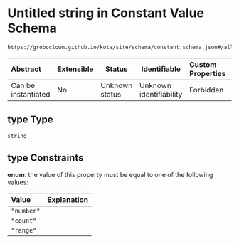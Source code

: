 # Untitled string in Constant Value Schema

```txt
https://groboclown.github.io/kota/site/schema/constant.schema.json#/allOf/1/oneOf/1/properties/type
```




| Abstract            | Extensible | Status         | Identifiable            | Custom Properties | Additional Properties | Access Restrictions | Defined In                                                                                     |
| :------------------ | ---------- | -------------- | ----------------------- | :---------------- | --------------------- | ------------------- | ---------------------------------------------------------------------------------------------- |
| Can be instantiated | No         | Unknown status | Unknown identifiability | Forbidden         | Allowed               | none                | [constant.schema.json\*](../../../../docs/bin/out/constant.schema.json "open original schema") |

## type Type

`string`

## type Constraints

**enum**: the value of this property must be equal to one of the following values:

| Value      | Explanation |
| :--------- | ----------- |
| `"number"` |             |
| `"count"`  |             |
| `"range"`  |             |
